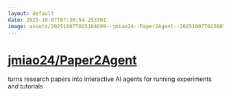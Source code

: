 ```yaml
---
layout: default
date: 2025-10-07T07:30:54.253301
image: assets/20251007T015104699--jmiao24--Paper2Agent--20251007T023807560--cropped.png
---
```


# [jmiao24/Paper2Agent](https://github.com/jmiao24/Paper2Agent)

turns research papers into interactive AI agents for running experiments and tutorials

